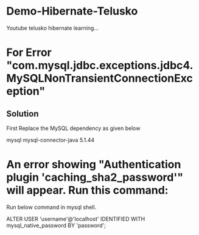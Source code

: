 # Demo-Hibernate-Telusko
Youtube telusko hibernate learning...

# For Error "com.mysql.jdbc.exceptions.jdbc4.MySQLNonTransientConnectionException"
## Solution
First Replace the MySQL dependency as given below

<dependency>
    <groupId>mysql</groupId>
    <artifactId>mysql-connector-java</artifactId>
    <version>5.1.44</version>
</dependency>

# An error showing "Authentication plugin 'caching_sha2_password'" will appear. Run this command:
Run below command in mysql shell.

ALTER USER 'username'@'localhost' IDENTIFIED WITH mysql_native_password BY 'password';

